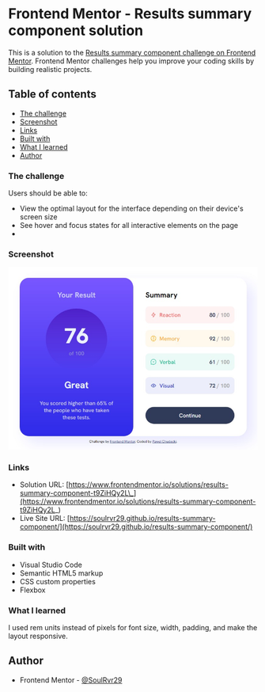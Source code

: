# Frontend Mentor - Results summary component solution

This is a solution to the [Results summary component challenge on Frontend Mentor](https://www.frontendmentor.io/challenges/results-summary-component-CE_K6s0maV). Frontend Mentor challenges help you improve your coding skills by building realistic projects.

## Table of contents

- [The challenge](#the-challenge)
- [Screenshot](#screenshot)
- [Links](#links)
- [Built with](#built-with)
- [What I learned](#what-i-learned)
- [Author](#author)

### The challenge

Users should be able to:

- View the optimal layout for the interface depending on their device's screen size
- See hover and focus states for all interactive elements on the page
- 
### Screenshot

![](./screenshot.jpeg)

### Links

- Solution URL: [https://www.frontendmentor.io/solutions/results-summary-component-t9ZiHQy2L\_](https://www.frontendmentor.io/solutions/results-summary-component-t9ZiHQy2L_)
- Live Site URL: [https://soulrvr29.github.io/results-summary-component/](https://soulrvr29.github.io/results-summary-component/)

### Built with

- Visual Studio Code
- Semantic HTML5 markup
- CSS custom properties
- Flexbox

### What I learned

I used rem units instead of pixels for font size, width, padding, and make the layout responsive.

## Author

- Frontend Mentor - [@SoulRvr29](https://www.frontendmentor.io/profile/SoulRvr29)
